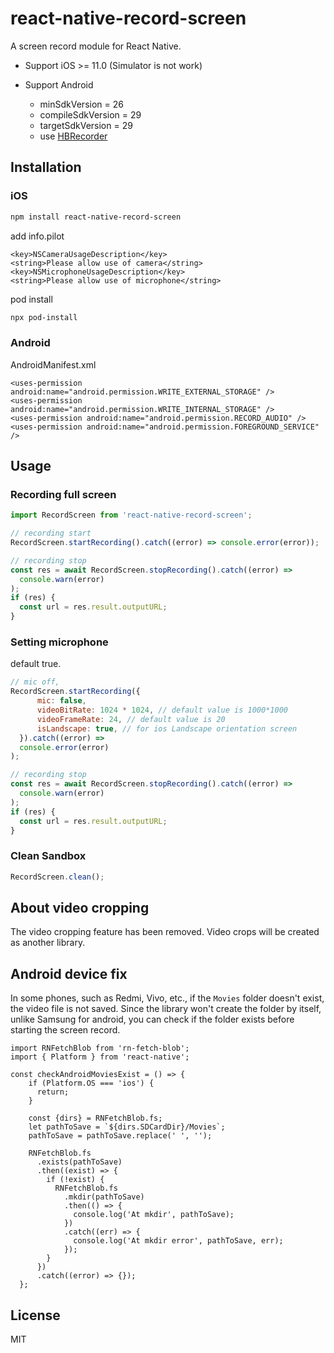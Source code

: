 # react-native-record-screen

A screen record module for React Native.

- Support iOS >= 11.0 (Simulator is not work)

- Support Android
  - minSdkVersion = 26
  - compileSdkVersion = 29
  - targetSdkVersion = 29
  - use [HBRecorder](https://github.com/HBiSoft/HBRecorder)

## Installation

### iOS

```sh
npm install react-native-record-screen
```

add info.pilot

```
<key>NSCameraUsageDescription</key>
<string>Please allow use of camera</string>
<key>NSMicrophoneUsageDescription</key>
<string>Please allow use of microphone</string>
```

pod install

```sh
npx pod-install
```

### Android

AndroidManifest.xml

```
<uses-permission android:name="android.permission.WRITE_EXTERNAL_STORAGE" />
<uses-permission android:name="android.permission.WRITE_INTERNAL_STORAGE" />
<uses-permission android:name="android.permission.RECORD_AUDIO" />
<uses-permission android:name="android.permission.FOREGROUND_SERVICE" />
```

## Usage

### Recording full screen

```js
import RecordScreen from 'react-native-record-screen';

// recording start
RecordScreen.startRecording().catch((error) => console.error(error));

// recording stop
const res = await RecordScreen.stopRecording().catch((error) =>
  console.warn(error)
);
if (res) {
  const url = res.result.outputURL;
}
```

### Setting microphone

default true.

```js
// mic off, 
RecordScreen.startRecording({ 
      mic: false,  
      videoBitRate: 1024 * 1024, // default value is 1000*1000
      videoFrameRate: 24, // default value is 20
      isLandscape: true, // for ios Landscape orientation screen
  }).catch((error) =>
  console.error(error)
);

// recording stop
const res = await RecordScreen.stopRecording().catch((error) =>
  console.warn(error)
);
if (res) {
  const url = res.result.outputURL;
}
```

### Clean Sandbox

```js
RecordScreen.clean();
```

## About video cropping

The video cropping feature has been removed.
Video crops will be created as another library.

## Android device fix

In some phones, such as Redmi, Vivo, etc., if the `Movies` folder doesn't exist, the video file is not saved. Since the library won't create the folder by itself, unlike Samsung for android, you can check if the folder exists before starting the screen record.

```
import RNFetchBlob from 'rn-fetch-blob';
import { Platform } from 'react-native';

const checkAndroidMoviesExist = () => {
    if (Platform.OS === 'ios') {
      return;
    }

    const {dirs} = RNFetchBlob.fs;
    let pathToSave = `${dirs.SDCardDir}/Movies`;
    pathToSave = pathToSave.replace(' ', '');

    RNFetchBlob.fs
      .exists(pathToSave)
      .then((exist) => {
        if (!exist) {
          RNFetchBlob.fs
            .mkdir(pathToSave)
            .then(() => {
              console.log('At mkdir', pathToSave);
            })
            .catch((err) => {
              console.log('At mkdir error', pathToSave, err);
            });
        }
      })
      .catch((error) => {});
  };
```

## License

MIT

